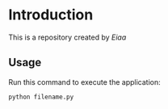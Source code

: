 # Introduction


This is a repository created by *Eiaa*


## Usage


Run this command to execute the application:


`python filename.py`



```
